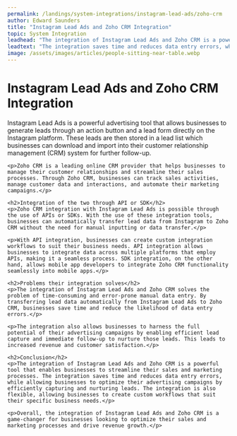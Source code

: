 ```yaml
---
permalink: /landings/system-integrations/instagram-lead-ads/zoho-crm
author: Edward Saunders
title: "Instagram Lead Ads and Zoho CRM Integration"
topic: System Integration
leadhead: "The integration of Instagram Lead Ads and Zoho CRM is a powerful tool that enables businesses to streamline their sales and marketing processes"
leadtext: "The integration saves time and reduces data entry errors, while allowing businesses to optimize their advertising campaigns by efficiently capturing and nurturing leads. The integration is also flexible, allowing businesses to create custom workflows that suit their specific business needs."
image: /assets/images/articles/people-sitting-near-table.webp
---
```

<div class="arttext">	<h1>Instagram Lead Ads and Zoho CRM Integration</h1>
	<p>Instagram Lead Ads is a powerful advertising tool that allows businesses to generate leads through an action button and a lead form directly on the Instagram platform. These leads are then stored in a lead list which businesses can download and import into their customer relationship management (CRM) system for further follow-up.</p>

	<p>Zoho CRM is a leading online CRM provider that helps businesses to manage their customer relationships and streamline their sales processes. Through Zoho CRM, businesses can track sales activities, manage customer data and interactions, and automate their marketing campaigns.</p>

	<h2>Integration of the two through API or SDK</h2>
	<p>Zoho CRM integration with Instagram Lead Ads is possible through the use of APIs or SDKs. With the use of these integration tools, businesses can automatically transfer lead data from Instagram to Zoho CRM without the need for manual inputting or data transfer.</p>

	<p>With API integration, businesses can create custom integration workflows to suit their business needs. API integration allows businesses to integrate data across multiple platforms that employ APIs, making it a seamless process. SDK integration, on the other hand, allows mobile app developers to integrate Zoho CRM functionality seamlessly into mobile apps.</p>

	<h2>Problems their integration solves</h2>
	<p>The integration of Instagram Lead Ads and Zoho CRM solves the problem of time-consuming and error-prone manual data entry. By transferring lead data automatically from Instagram Lead Ads to Zoho CRM, businesses save time and reduce the likelihood of data entry errors.</p>

	<p>The integration also allows businesses to harness the full potential of their advertising campaigns by enabling efficient lead capture and immediate follow-up to nurture those leads. This leads to increased revenue and customer satisfaction.</p>

	<h2>Conclusion</h2>
	<p>The integration of Instagram Lead Ads and Zoho CRM is a powerful tool that enables businesses to streamline their sales and marketing processes. The integration saves time and reduces data entry errors, while allowing businesses to optimize their advertising campaigns by efficiently capturing and nurturing leads. The integration is also flexible, allowing businesses to create custom workflows that suit their specific business needs.</p>

	<p>Overall, the integration of Instagram Lead Ads and Zoho CRM is a game-changer for businesses looking to optimize their sales and marketing processes and drive revenue growth.</p>

</div>